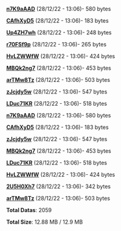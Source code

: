 [**n7K9aAAD**](/data/n7K9aAAD.txt) (28/12/22 - 13:06)- 580 bytes

[**CAfhXyD5**](/data/CAfhXyD5.txt) (28/12/22 - 13:06)- 183 bytes

[**Up4ZH7wh**](/data/Up4ZH7wh.txt) (28/12/22 - 13:06)- 248 bytes

[**r70FSf9p**](/data/r70FSf9p.txt) (28/12/22 - 13:06)- 265 bytes

[**HvLZWWfW**](/data/HvLZWWfW.txt) (28/12/22 - 13:06)- 424 bytes

[**MBQk2ng7**](/data/MBQk2ng7.txt) (28/12/22 - 13:06)- 453 bytes

[**arTMw8Tz**](/data/arTMw8Tz.txt) (28/12/22 - 13:06)- 503 bytes

[**zJcjdy5w**](/data/zJcjdy5w.txt) (28/12/22 - 13:06)- 547 bytes

[**LDuc71KR**](/data/LDuc71KR.txt) (28/12/22 - 13:06)- 518 bytes

[**n7K9aAAD**](/data/n7K9aAAD.txt) (28/12/22 - 13:06)- 580 bytes

[**CAfhXyD5**](/data/CAfhXyD5.txt) (28/12/22 - 13:06)- 183 bytes

[**zJcjdy5w**](/data/zJcjdy5w.txt) (28/12/22 - 13:06)- 547 bytes

[**MBQk2ng7**](/data/MBQk2ng7.txt) (28/12/22 - 13:06)- 453 bytes

[**LDuc71KR**](/data/LDuc71KR.txt) (28/12/22 - 13:06)- 518 bytes

[**HvLZWWfW**](/data/HvLZWWfW.txt) (28/12/22 - 13:06)- 424 bytes

[**2U5H0Xh7**](/data/2U5H0Xh7.txt) (28/12/22 - 13:06)- 342 bytes

[**arTMw8Tz**](/data/arTMw8Tz.txt) (28/12/22 - 13:06)- 503 bytes

**Total Datas**: 2059

**Total Size**: 12.88 MB / 12.9 MB